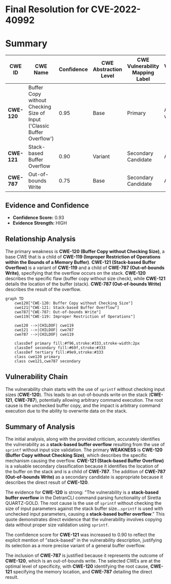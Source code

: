 # Final Resolution for CVE-2022-40992

# Summary
| CWE ID | CWE Name | Confidence | CWE Abstraction Level | CWE Vulnerability Mapping Label | CWE-Vulnerability Mapping Notes |
|---|---|---|---|---|---|
| **CWE-120** | Buffer Copy without Checking Size of Input ('Classic Buffer Overflow') | 0.95 | Base | Primary | Allowed-with-Review |
| **CWE-121** | Stack-based Buffer Overflow | 0.90 | Variant | Secondary Candidate | Allowed |
| **CWE-787** | Out-of-bounds Write | 0.75 | Base | Secondary Candidate | Allowed |

## Evidence and Confidence

*   **Confidence Score:** 0.93
*   **Evidence Strength:** HIGH

## Relationship Analysis
The primary weakness is **CWE-120 (Buffer Copy without Checking Size)**, a base CWE that is a child of **CWE-119 (Improper Restriction of Operations within the Bounds of a Memory Buffer)**. **CWE-121 (Stack-based Buffer Overflow)** is a variant of **CWE-119** and a child of **CWE-787 (Out-of-bounds Write)**, specifying that the overflow occurs on the stack. **CWE-120** describes the specific flaw (buffer copy without size check), while **CWE-121** details the location of the buffer (stack). **CWE-787 (Out-of-bounds Write)** describes the result of the overflow.

```mermaid
graph TD
    cwe120["CWE-120: Buffer Copy without Checking Size"]
    cwe121["CWE-121: Stack-based Buffer Overflow"]
    cwe787["CWE-787: Out-of-bounds Write"]
    cwe119["CWE-119: Improper Restriction of Operations"]
    
    cwe120 -->|CHILDOF| cwe119
    cwe121 -->|CHILDOF| cwe787
    cwe787 -->|CHILDOF| cwe119

    classDef primary fill:#f96,stroke:#333,stroke-width:2px
    classDef secondary fill:#69f,stroke:#333
    classDef tertiary fill:#9e9,stroke:#333
    class cwe120 primary
    class cwe121,cwe787 secondary
```

## Vulnerability Chain
The vulnerability chain starts with the use of `sprintf` without checking input sizes (**CWE-120**). This leads to an out-of-bounds write on the stack (**CWE-121**, **CWE-787**), potentially allowing arbitrary command execution. The root cause is the unchecked buffer copy, and the impact is arbitrary command execution due to the ability to overwrite data on the stack.

## Summary of Analysis
The initial analysis, along with the provided criticism, accurately identifies the vulnerability as a **stack-based buffer overflow** resulting from the use of `sprintf` without input size validation. The primary **WEAKNESS** is **CWE-120 (Buffer Copy without Checking Size)**, which describes the specific mechanism causing the overflow. **CWE-121 (Stack-based Buffer Overflow)** is a valuable secondary classification because it identifies the location of the buffer on the stack and is a child of **CWE-787**. The addition of **CWE-787 (Out-of-bounds Write)** as a secondary candidate is appropriate because it describes the direct result of **CWE-120**.

The evidence for **CWE-120** is strong: "The vulnerability is a **stack-based buffer overflow** in the DetranCLI command parsing functionality of Siretta QUARTZ-GOLD. The root cause is the use of `sprintf` without checking the size of input parameters against the stack buffer size...`sprintf` is used with unchecked input parameters, causing a **stack-based buffer overflow**." This quote demonstrates direct evidence that the vulnerability involves copying data without proper size validation using `sprintf`.

The confidence score for **CWE-121** was increased to 0.90 to reflect the explicit mention of "stack-based" in the vulnerability description, justifying its selection as a more precise variant of a general buffer overflow.

The inclusion of **CWE-787** is justified because it represents the outcome of **CWE-120**, which is an out-of-bounds write.
The selected CWEs are at the optimal level of specificity, with **CWE-120** identifying the root cause, **CWE-121** specifying the memory location, and **CWE-787** detailing the direct result.